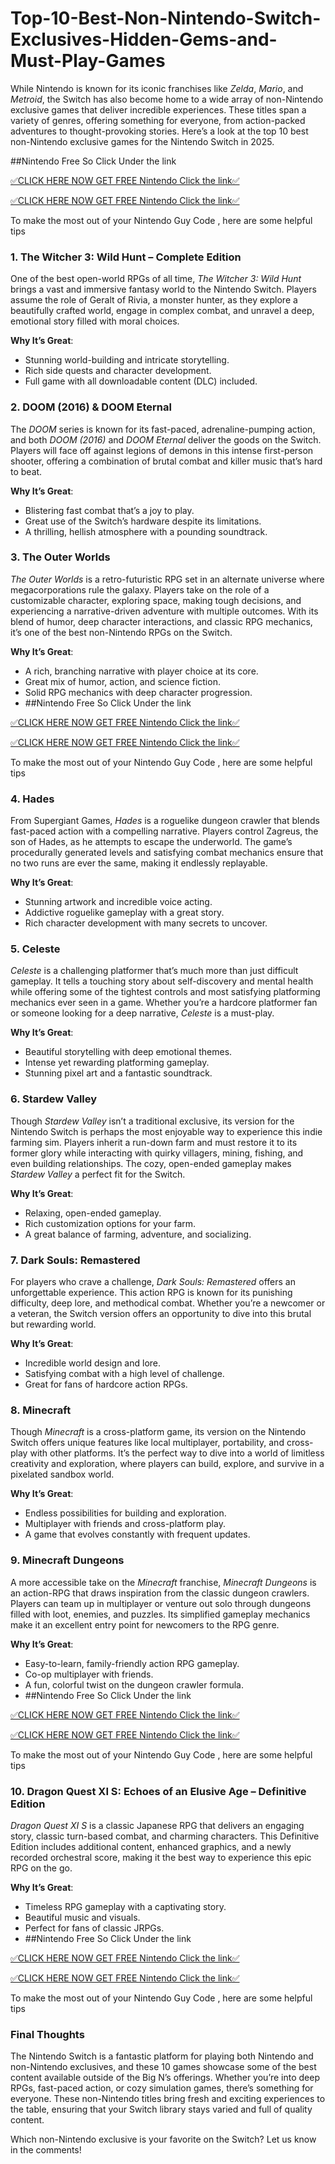 # Top-10-Best-Non-Nintendo-Switch-Exclusives-Hidden-Gems-and-Must-Play-Games

While Nintendo is known for its iconic franchises like *Zelda*, *Mario*, and *Metroid*, the Switch has also become home to a wide array of non-Nintendo exclusive games that deliver incredible experiences. These titles span a variety of genres, offering something for everyone, from action-packed adventures to thought-provoking stories. Here’s a look at the top 10 best non-Nintendo exclusive games for the Nintendo Switch in 2025.

##Nintendo Free So Click Under the link

[✅CLICK HERE NOW GET FREE Nintendo Click the link✅](https://dmfarid.com/nintendo/)

[✅CLICK HERE NOW GET FREE Nintendo  Click the link✅](https://dmfarid.com/nintendo/)

To make the most out of your Nintendo Guy Code ,
here are some helpful tips


### 1. **The Witcher 3: Wild Hunt – Complete Edition**

One of the best open-world RPGs of all time, *The Witcher 3: Wild Hunt* brings a vast and immersive fantasy world to the Nintendo Switch. Players assume the role of Geralt of Rivia, a monster hunter, as they explore a beautifully crafted world, engage in complex combat, and unravel a deep, emotional story filled with moral choices.

**Why It’s Great**:
- Stunning world-building and intricate storytelling.
- Rich side quests and character development.
- Full game with all downloadable content (DLC) included.

### 2. **DOOM (2016) & DOOM Eternal**

The *DOOM* series is known for its fast-paced, adrenaline-pumping action, and both *DOOM (2016)* and *DOOM Eternal* deliver the goods on the Switch. Players will face off against legions of demons in this intense first-person shooter, offering a combination of brutal combat and killer music that’s hard to beat.

**Why It’s Great**:
- Blistering fast combat that’s a joy to play.
- Great use of the Switch’s hardware despite its limitations.
- A thrilling, hellish atmosphere with a pounding soundtrack.

### 3. **The Outer Worlds**

*The Outer Worlds* is a retro-futuristic RPG set in an alternate universe where megacorporations rule the galaxy. Players take on the role of a customizable character, exploring space, making tough decisions, and experiencing a narrative-driven adventure with multiple outcomes. With its blend of humor, deep character interactions, and classic RPG mechanics, it’s one of the best non-Nintendo RPGs on the Switch.

**Why It’s Great**:
- A rich, branching narrative with player choice at its core.
- Great mix of humor, action, and science fiction.
- Solid RPG mechanics with deep character progression.
- ##Nintendo Free So Click Under the link

[✅CLICK HERE NOW GET FREE Nintendo Click the link✅](https://dmfarid.com/nintendo/)

[✅CLICK HERE NOW GET FREE Nintendo  Click the link✅](https://dmfarid.com/nintendo/)

To make the most out of your Nintendo Guy Code ,
here are some helpful tips


### 4. **Hades**

From Supergiant Games, *Hades* is a roguelike dungeon crawler that blends fast-paced action with a compelling narrative. Players control Zagreus, the son of Hades, as he attempts to escape the underworld. The game’s procedurally generated levels and satisfying combat mechanics ensure that no two runs are ever the same, making it endlessly replayable.

**Why It’s Great**:
- Stunning artwork and incredible voice acting.
- Addictive roguelike gameplay with a great story.
- Rich character development with many secrets to uncover.

### 5. **Celeste**

*Celeste* is a challenging platformer that’s much more than just difficult gameplay. It tells a touching story about self-discovery and mental health while offering some of the tightest controls and most satisfying platforming mechanics ever seen in a game. Whether you’re a hardcore platformer fan or someone looking for a deep narrative, *Celeste* is a must-play.

**Why It’s Great**:
- Beautiful storytelling with deep emotional themes.
- Intense yet rewarding platforming gameplay.
- Stunning pixel art and a fantastic soundtrack.

### 6. **Stardew Valley**

Though *Stardew Valley* isn’t a traditional exclusive, its version for the Nintendo Switch is perhaps the most enjoyable way to experience this indie farming sim. Players inherit a run-down farm and must restore it to its former glory while interacting with quirky villagers, mining, fishing, and even building relationships. The cozy, open-ended gameplay makes *Stardew Valley* a perfect fit for the Switch.

**Why It’s Great**:
- Relaxing, open-ended gameplay.
- Rich customization options for your farm.
- A great balance of farming, adventure, and socializing.

### 7. **Dark Souls: Remastered**

For players who crave a challenge, *Dark Souls: Remastered* offers an unforgettable experience. This action RPG is known for its punishing difficulty, deep lore, and methodical combat. Whether you’re a newcomer or a veteran, the Switch version offers an opportunity to dive into this brutal but rewarding world.

**Why It’s Great**:
- Incredible world design and lore.
- Satisfying combat with a high level of challenge.
- Great for fans of hardcore action RPGs.

### 8. **Minecraft**

Though *Minecraft* is a cross-platform game, its version on the Nintendo Switch offers unique features like local multiplayer, portability, and cross-play with other platforms. It’s the perfect way to dive into a world of limitless creativity and exploration, where players can build, explore, and survive in a pixelated sandbox world.

**Why It’s Great**:
- Endless possibilities for building and exploration.
- Multiplayer with friends and cross-platform play.
- A game that evolves constantly with frequent updates.

### 9. **Minecraft Dungeons**

A more accessible take on the *Minecraft* franchise, *Minecraft Dungeons* is an action-RPG that draws inspiration from the classic dungeon crawlers. Players can team up in multiplayer or venture out solo through dungeons filled with loot, enemies, and puzzles. Its simplified gameplay mechanics make it an excellent entry point for newcomers to the RPG genre.

**Why It’s Great**:
- Easy-to-learn, family-friendly action RPG gameplay.
- Co-op multiplayer with friends.
- A fun, colorful twist on the dungeon crawler formula.
- ##Nintendo Free So Click Under the link

[✅CLICK HERE NOW GET FREE Nintendo Click the link✅](https://dmfarid.com/nintendo/)

[✅CLICK HERE NOW GET FREE Nintendo  Click the link✅](https://dmfarid.com/nintendo/)

To make the most out of your Nintendo Guy Code ,
here are some helpful tips


### 10. **Dragon Quest XI S: Echoes of an Elusive Age – Definitive Edition**

*Dragon Quest XI S* is a classic Japanese RPG that delivers an engaging story, classic turn-based combat, and charming characters. This Definitive Edition includes additional content, enhanced graphics, and a newly recorded orchestral score, making it the best way to experience this epic RPG on the go.

**Why It’s Great**:
- Timeless RPG gameplay with a captivating story.
- Beautiful music and visuals.
- Perfect for fans of classic JRPGs.
- ##Nintendo Free So Click Under the link

[✅CLICK HERE NOW GET FREE Nintendo Click the link✅](https://dmfarid.com/nintendo/)

[✅CLICK HERE NOW GET FREE Nintendo  Click the link✅](https://dmfarid.com/nintendo/)

To make the most out of your Nintendo Guy Code ,
here are some helpful tips


### Final Thoughts

The Nintendo Switch is a fantastic platform for playing both Nintendo and non-Nintendo exclusives, and these 10 games showcase some of the best content available outside of the Big N’s offerings. Whether you’re into deep RPGs, fast-paced action, or cozy simulation games, there’s something for everyone. These non-Nintendo titles bring fresh and exciting experiences to the table, ensuring that your Switch library stays varied and full of quality content.

Which non-Nintendo exclusive is your favorite on the Switch? Let us know in the comments!
